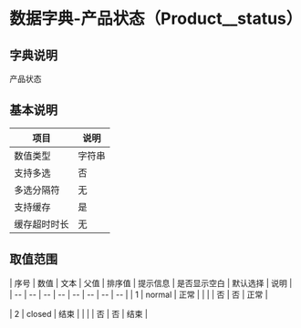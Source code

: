# 数据字典-产品状态（Product__status）
## 字典说明
产品状态

## 基本说明
| 项目 | 说明 |
| -- | -- |
| 数值类型 | 字符串 |
| 支持多选 | 否 |
| 多选分隔符 | 无 |
| 支持缓存 | 是 |
| 缓存超时时长 | 无 |

## 取值范围
| 序号 | 数值 | 文本 | 父值 | 排序值 | 提示信息 | 是否显示空白 | 默认选择 | 说明 |
| -- | -- | -- | -- | -- | -- | -- | -- |
| 1 | normal | 正常 |  |  |  | 否 | 否 | 正常 |

| 2 | closed | 结束 |  |  |  | 否 | 否 | 结束 |


